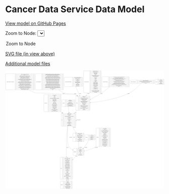 <link rel='stylesheet' href="assets/style.css">
<link rel='stylesheet' href="https://unpkg.com/leaflet@1.5.1/dist/leaflet.css" integrity="sha512-xwE/Az9zrjBIphAcBb3F6JVqxf46+CDLwfLMHloNu6KEQCAWi6HcDUbeOfBIptF7tcCzusKFjFw2yuvEpDL9wQ==" crossorigin="">
<script type="text/javascript" src="https://code.jquery.com/jquery-3.2.1.min.js"></script>
<script type="text/javascript"  src="https://unpkg.com/leaflet@1.5.1/dist/leaflet.js"></script>
<script type="text/javascript" src="assets/actions.js"></script>

Cancer Data Service Data Model
==============================

[View model on GitHub Pages](https://cbiit.github.io/cds-model)



Zoom to Node: <select id="node_select">
  <option value="">Zoom to Node</option>
</select>
<div id="model"></div>

<p>
<a href="./model-desc/cds-model.svg">SVG file (in view above)</a>
<p>
<a href="./model-desc">Additional model files</a>
<div id='graph' style='display:off;'>
<svg width="4345pt" height="3219pt"
 viewBox="0.00 0.00 4344.50 3219.00" xmlns="http://www.w3.org/2000/svg" xmlns:xlink="http://www.w3.org/1999/xlink">
<g id="graph0" class="graph" transform="scale(1 1) rotate(0) translate(4 3215)">
<title>Perl</title>
<polygon fill="#ffffff" stroke="transparent" points="-4,4 -4,-3215 4340.5,-3215 4340.5,4 -4,4"/>
<!-- diagnosis -->
<g id="node1" class="node">
<title>diagnosis</title>
<path fill="none" stroke="#000000" d="M2488.5,-1145.5C2488.5,-1145.5 2862.5,-1145.5 2862.5,-1145.5 2868.5,-1145.5 2874.5,-1151.5 2874.5,-1157.5 2874.5,-1157.5 2874.5,-1639.5 2874.5,-1639.5 2874.5,-1645.5 2868.5,-1651.5 2862.5,-1651.5 2862.5,-1651.5 2488.5,-1651.5 2488.5,-1651.5 2482.5,-1651.5 2476.5,-1645.5 2476.5,-1639.5 2476.5,-1639.5 2476.5,-1157.5 2476.5,-1157.5 2476.5,-1151.5 2482.5,-1145.5 2488.5,-1145.5"/>
<text text-anchor="middle" x="2518.5" y="-1394.8" font-family="Times,serif" font-size="14.00" fill="#000000">diagnosis</text>
<polyline fill="none" stroke="#000000" points="2560.5,-1145.5 2560.5,-1651.5 "/>
<text text-anchor="middle" x="2571" y="-1394.8" font-family="Times,serif" font-size="14.00" fill="#000000"> </text>
<polyline fill="none" stroke="#000000" points="2581.5,-1145.5 2581.5,-1651.5 "/>
<text text-anchor="middle" x="2717.5" y="-1636.3" font-family="Times,serif" font-size="14.00" fill="#000000">age_at_diagnosis</text>
<polyline fill="none" stroke="#000000" points="2581.5,-1628.5 2853.5,-1628.5 "/>
<text text-anchor="middle" x="2717.5" y="-1613.3" font-family="Times,serif" font-size="14.00" fill="#000000">crdc_id</text>
<polyline fill="none" stroke="#000000" points="2581.5,-1605.5 2853.5,-1605.5 "/>
<text text-anchor="middle" x="2717.5" y="-1590.3" font-family="Times,serif" font-size="14.00" fill="#000000">days_to_last_followup</text>
<polyline fill="none" stroke="#000000" points="2581.5,-1582.5 2853.5,-1582.5 "/>
<text text-anchor="middle" x="2717.5" y="-1567.3" font-family="Times,serif" font-size="14.00" fill="#000000">days_to_last_known_disease_status</text>
<polyline fill="none" stroke="#000000" points="2581.5,-1559.5 2853.5,-1559.5 "/>
<text text-anchor="middle" x="2717.5" y="-1544.3" font-family="Times,serif" font-size="14.00" fill="#000000">days_to_last_known_status</text>
<polyline fill="none" stroke="#000000" points="2581.5,-1536.5 2853.5,-1536.5 "/>
<text text-anchor="middle" x="2717.5" y="-1521.3" font-family="Times,serif" font-size="14.00" fill="#000000">days_to_recurrence</text>
<polyline fill="none" stroke="#000000" points="2581.5,-1513.5 2853.5,-1513.5 "/>
<text text-anchor="middle" x="2717.5" y="-1498.3" font-family="Times,serif" font-size="14.00" fill="#000000">diagnosis_id</text>
<polyline fill="none" stroke="#000000" points="2581.5,-1490.5 2853.5,-1490.5 "/>
<text text-anchor="middle" x="2717.5" y="-1475.3" font-family="Times,serif" font-size="14.00" fill="#000000">disease_type</text>
<polyline fill="none" stroke="#000000" points="2581.5,-1467.5 2853.5,-1467.5 "/>
<text text-anchor="middle" x="2717.5" y="-1452.3" font-family="Times,serif" font-size="14.00" fill="#000000">incidence_type</text>
<polyline fill="none" stroke="#000000" points="2581.5,-1444.5 2853.5,-1444.5 "/>
<text text-anchor="middle" x="2717.5" y="-1429.3" font-family="Times,serif" font-size="14.00" fill="#000000">last_known_disease_status</text>
<polyline fill="none" stroke="#000000" points="2581.5,-1421.5 2853.5,-1421.5 "/>
<text text-anchor="middle" x="2717.5" y="-1406.3" font-family="Times,serif" font-size="14.00" fill="#000000">morphology</text>
<polyline fill="none" stroke="#000000" points="2581.5,-1398.5 2853.5,-1398.5 "/>
<text text-anchor="middle" x="2717.5" y="-1383.3" font-family="Times,serif" font-size="14.00" fill="#000000">primary_diagnosis</text>
<polyline fill="none" stroke="#000000" points="2581.5,-1375.5 2853.5,-1375.5 "/>
<text text-anchor="middle" x="2717.5" y="-1360.3" font-family="Times,serif" font-size="14.00" fill="#000000">primary_site</text>
<polyline fill="none" stroke="#000000" points="2581.5,-1352.5 2853.5,-1352.5 "/>
<text text-anchor="middle" x="2717.5" y="-1337.3" font-family="Times,serif" font-size="14.00" fill="#000000">progression_or_recurrence</text>
<polyline fill="none" stroke="#000000" points="2581.5,-1329.5 2853.5,-1329.5 "/>
<text text-anchor="middle" x="2717.5" y="-1314.3" font-family="Times,serif" font-size="14.00" fill="#000000">site_of_resection_or_biopsy</text>
<polyline fill="none" stroke="#000000" points="2581.5,-1306.5 2853.5,-1306.5 "/>
<text text-anchor="middle" x="2717.5" y="-1291.3" font-family="Times,serif" font-size="14.00" fill="#000000">study_diagnosis_id</text>
<polyline fill="none" stroke="#000000" points="2581.5,-1283.5 2853.5,-1283.5 "/>
<text text-anchor="middle" x="2717.5" y="-1268.3" font-family="Times,serif" font-size="14.00" fill="#000000">tissue_or_organ_of_origin</text>
<polyline fill="none" stroke="#000000" points="2581.5,-1260.5 2853.5,-1260.5 "/>
<text text-anchor="middle" x="2717.5" y="-1245.3" font-family="Times,serif" font-size="14.00" fill="#000000">tumor_grade</text>
<polyline fill="none" stroke="#000000" points="2581.5,-1237.5 2853.5,-1237.5 "/>
<text text-anchor="middle" x="2717.5" y="-1222.3" font-family="Times,serif" font-size="14.00" fill="#000000">tumor_stage_clinical_m</text>
<polyline fill="none" stroke="#000000" points="2581.5,-1214.5 2853.5,-1214.5 "/>
<text text-anchor="middle" x="2717.5" y="-1199.3" font-family="Times,serif" font-size="14.00" fill="#000000">tumor_stage_clinical_n</text>
<polyline fill="none" stroke="#000000" points="2581.5,-1191.5 2853.5,-1191.5 "/>
<text text-anchor="middle" x="2717.5" y="-1176.3" font-family="Times,serif" font-size="14.00" fill="#000000">tumor_stage_clinical_t</text>
<polyline fill="none" stroke="#000000" points="2581.5,-1168.5 2853.5,-1168.5 "/>
<text text-anchor="middle" x="2717.5" y="-1153.3" font-family="Times,serif" font-size="14.00" fill="#000000">vital_status</text>
<polyline fill="none" stroke="#000000" points="2853.5,-1145.5 2853.5,-1651.5 "/>
<text text-anchor="middle" x="2864" y="-1394.8" font-family="Times,serif" font-size="14.00" fill="#000000"> </text>
</g>
<!-- participant -->
<g id="node6" class="node">
<title>participant</title>
<path fill="none" stroke="#000000" d="M1860.5,-909.5C1860.5,-909.5 2138.5,-909.5 2138.5,-909.5 2144.5,-909.5 2150.5,-915.5 2150.5,-921.5 2150.5,-921.5 2150.5,-1081.5 2150.5,-1081.5 2150.5,-1087.5 2144.5,-1093.5 2138.5,-1093.5 2138.5,-1093.5 1860.5,-1093.5 1860.5,-1093.5 1854.5,-1093.5 1848.5,-1087.5 1848.5,-1081.5 1848.5,-1081.5 1848.5,-921.5 1848.5,-921.5 1848.5,-915.5 1854.5,-909.5 1860.5,-909.5"/>
<text text-anchor="middle" x="1896.5" y="-997.8" font-family="Times,serif" font-size="14.00" fill="#000000">participant</text>
<polyline fill="none" stroke="#000000" points="1944.5,-909.5 1944.5,-1093.5 "/>
<text text-anchor="middle" x="1955" y="-997.8" font-family="Times,serif" font-size="14.00" fill="#000000"> </text>
<polyline fill="none" stroke="#000000" points="1965.5,-909.5 1965.5,-1093.5 "/>
<text text-anchor="middle" x="2047.5" y="-1078.3" font-family="Times,serif" font-size="14.00" fill="#000000">crdc_id</text>
<polyline fill="none" stroke="#000000" points="1965.5,-1070.5 2129.5,-1070.5 "/>
<text text-anchor="middle" x="2047.5" y="-1055.3" font-family="Times,serif" font-size="14.00" fill="#000000">dbGaP_subject_id</text>
<polyline fill="none" stroke="#000000" points="1965.5,-1047.5 2129.5,-1047.5 "/>
<text text-anchor="middle" x="2047.5" y="-1032.3" font-family="Times,serif" font-size="14.00" fill="#000000">ethnicity</text>
<polyline fill="none" stroke="#000000" points="1965.5,-1024.5 2129.5,-1024.5 "/>
<text text-anchor="middle" x="2047.5" y="-1009.3" font-family="Times,serif" font-size="14.00" fill="#000000">participant_id</text>
<polyline fill="none" stroke="#000000" points="1965.5,-1001.5 2129.5,-1001.5 "/>
<text text-anchor="middle" x="2047.5" y="-986.3" font-family="Times,serif" font-size="14.00" fill="#000000">race</text>
<polyline fill="none" stroke="#000000" points="1965.5,-978.5 2129.5,-978.5 "/>
<text text-anchor="middle" x="2047.5" y="-963.3" font-family="Times,serif" font-size="14.00" fill="#000000">sex</text>
<polyline fill="none" stroke="#000000" points="1965.5,-955.5 2129.5,-955.5 "/>
<text text-anchor="middle" x="2047.5" y="-940.3" font-family="Times,serif" font-size="14.00" fill="#000000">sex_at_birth</text>
<polyline fill="none" stroke="#000000" points="1965.5,-932.5 2129.5,-932.5 "/>
<text text-anchor="middle" x="2047.5" y="-917.3" font-family="Times,serif" font-size="14.00" fill="#000000">study_participant_id</text>
<polyline fill="none" stroke="#000000" points="2129.5,-909.5 2129.5,-1093.5 "/>
<text text-anchor="middle" x="2140" y="-997.8" font-family="Times,serif" font-size="14.00" fill="#000000"> </text>
</g>
<!-- diagnosis&#45;&gt;participant -->
<g id="edge3" class="edge">
<title>diagnosis&#45;&gt;participant</title>
<path fill="none" stroke="#000000" d="M2476.3043,-1151.1032C2473.3904,-1149.017 2470.4554,-1146.9813 2467.5,-1145 2375.5483,-1083.3536 2255.9981,-1047.2886 2160.7449,-1026.7328"/>
<polygon fill="#000000" stroke="#000000" points="2161.2342,-1023.2588 2150.7257,-1024.6082 2159.7821,-1030.1065 2161.2342,-1023.2588"/>
<text text-anchor="middle" x="2484" y="-1115.8" font-family="Times,serif" font-size="14.00" fill="#000000">of_participant</text>
</g>
<!-- version -->
<g id="node2" class="node">
<title>version</title>
<path fill="none" stroke="#000000" d="M4108.5,-2842.5C4108.5,-2842.5 4324.5,-2842.5 4324.5,-2842.5 4330.5,-2842.5 4336.5,-2848.5 4336.5,-2854.5 4336.5,-2854.5 4336.5,-2968.5 4336.5,-2968.5 4336.5,-2974.5 4330.5,-2980.5 4324.5,-2980.5 4324.5,-2980.5 4108.5,-2980.5 4108.5,-2980.5 4102.5,-2980.5 4096.5,-2974.5 4096.5,-2968.5 4096.5,-2968.5 4096.5,-2854.5 4096.5,-2854.5 4096.5,-2848.5 4102.5,-2842.5 4108.5,-2842.5"/>
<text text-anchor="middle" x="4131" y="-2907.8" font-family="Times,serif" font-size="14.00" fill="#000000">version</text>
<polyline fill="none" stroke="#000000" points="4165.5,-2842.5 4165.5,-2980.5 "/>
<text text-anchor="middle" x="4176" y="-2907.8" font-family="Times,serif" font-size="14.00" fill="#000000"> </text>
<polyline fill="none" stroke="#000000" points="4186.5,-2842.5 4186.5,-2980.5 "/>
<text text-anchor="middle" x="4251" y="-2965.3" font-family="Times,serif" font-size="14.00" fill="#000000">crdc_id</text>
<polyline fill="none" stroke="#000000" points="4186.5,-2957.5 4315.5,-2957.5 "/>
<text text-anchor="middle" x="4251" y="-2942.3" font-family="Times,serif" font-size="14.00" fill="#000000">data_version</text>
<polyline fill="none" stroke="#000000" points="4186.5,-2934.5 4315.5,-2934.5 "/>
<text text-anchor="middle" x="4251" y="-2919.3" font-family="Times,serif" font-size="14.00" fill="#000000">data_version_id</text>
<polyline fill="none" stroke="#000000" points="4186.5,-2911.5 4315.5,-2911.5 "/>
<text text-anchor="middle" x="4251" y="-2896.3" font-family="Times,serif" font-size="14.00" fill="#000000">datetime</text>
<polyline fill="none" stroke="#000000" points="4186.5,-2888.5 4315.5,-2888.5 "/>
<text text-anchor="middle" x="4251" y="-2873.3" font-family="Times,serif" font-size="14.00" fill="#000000">description</text>
<polyline fill="none" stroke="#000000" points="4186.5,-2865.5 4315.5,-2865.5 "/>
<text text-anchor="middle" x="4251" y="-2850.3" font-family="Times,serif" font-size="14.00" fill="#000000">model_version</text>
<polyline fill="none" stroke="#000000" points="4315.5,-2842.5 4315.5,-2980.5 "/>
<text text-anchor="middle" x="4326" y="-2907.8" font-family="Times,serif" font-size="14.00" fill="#000000"> </text>
</g>
<!-- study -->
<g id="node3" class="node">
<title>study</title>
<path fill="none" stroke="#000000" d="M1507.5,-259.5C1507.5,-259.5 1823.5,-259.5 1823.5,-259.5 1829.5,-259.5 1835.5,-265.5 1835.5,-271.5 1835.5,-271.5 1835.5,-845.5 1835.5,-845.5 1835.5,-851.5 1829.5,-857.5 1823.5,-857.5 1823.5,-857.5 1507.5,-857.5 1507.5,-857.5 1501.5,-857.5 1495.5,-851.5 1495.5,-845.5 1495.5,-845.5 1495.5,-271.5 1495.5,-271.5 1495.5,-265.5 1501.5,-259.5 1507.5,-259.5"/>
<text text-anchor="middle" x="1523.5" y="-554.8" font-family="Times,serif" font-size="14.00" fill="#000000">study</text>
<polyline fill="none" stroke="#000000" points="1551.5,-259.5 1551.5,-857.5 "/>
<text text-anchor="middle" x="1562" y="-554.8" font-family="Times,serif" font-size="14.00" fill="#000000"> </text>
<polyline fill="none" stroke="#000000" points="1572.5,-259.5 1572.5,-857.5 "/>
<text text-anchor="middle" x="1693.5" y="-842.3" font-family="Times,serif" font-size="14.00" fill="#000000">acl</text>
<polyline fill="none" stroke="#000000" points="1572.5,-834.5 1814.5,-834.5 "/>
<text text-anchor="middle" x="1693.5" y="-819.3" font-family="Times,serif" font-size="14.00" fill="#000000">adult_or_childhood_study</text>
<polyline fill="none" stroke="#000000" points="1572.5,-811.5 1814.5,-811.5 "/>
<text text-anchor="middle" x="1693.5" y="-796.3" font-family="Times,serif" font-size="14.00" fill="#000000">authz</text>
<polyline fill="none" stroke="#000000" points="1572.5,-788.5 1814.5,-788.5 "/>
<text text-anchor="middle" x="1693.5" y="-773.3" font-family="Times,serif" font-size="14.00" fill="#000000">bioproject_accession</text>
<polyline fill="none" stroke="#000000" points="1572.5,-765.5 1814.5,-765.5 "/>
<text text-anchor="middle" x="1693.5" y="-750.3" font-family="Times,serif" font-size="14.00" fill="#000000">cds_primary_bucket</text>
<polyline fill="none" stroke="#000000" points="1572.5,-742.5 1814.5,-742.5 "/>
<text text-anchor="middle" x="1693.5" y="-727.3" font-family="Times,serif" font-size="14.00" fill="#000000">cds_requestor</text>
<polyline fill="none" stroke="#000000" points="1572.5,-719.5 1814.5,-719.5 "/>
<text text-anchor="middle" x="1693.5" y="-704.3" font-family="Times,serif" font-size="14.00" fill="#000000">cds_secondary_bucket</text>
<polyline fill="none" stroke="#000000" points="1572.5,-696.5 1814.5,-696.5 "/>
<text text-anchor="middle" x="1693.5" y="-681.3" font-family="Times,serif" font-size="14.00" fill="#000000">cds_tertiary_bucket</text>
<polyline fill="none" stroke="#000000" points="1572.5,-673.5 1814.5,-673.5 "/>
<text text-anchor="middle" x="1693.5" y="-658.3" font-family="Times,serif" font-size="14.00" fill="#000000">clinical_trial_arm</text>
<polyline fill="none" stroke="#000000" points="1572.5,-650.5 1814.5,-650.5 "/>
<text text-anchor="middle" x="1693.5" y="-635.3" font-family="Times,serif" font-size="14.00" fill="#000000">clinical_trial_identifier</text>
<polyline fill="none" stroke="#000000" points="1572.5,-627.5 1814.5,-627.5 "/>
<text text-anchor="middle" x="1693.5" y="-612.3" font-family="Times,serif" font-size="14.00" fill="#000000">clinical_trial_repository</text>
<polyline fill="none" stroke="#000000" points="1572.5,-604.5 1814.5,-604.5 "/>
<text text-anchor="middle" x="1693.5" y="-589.3" font-family="Times,serif" font-size="14.00" fill="#000000">clinical_trial_system</text>
<polyline fill="none" stroke="#000000" points="1572.5,-581.5 1814.5,-581.5 "/>
<text text-anchor="middle" x="1693.5" y="-566.3" font-family="Times,serif" font-size="14.00" fill="#000000">co_investigator_email</text>
<polyline fill="none" stroke="#000000" points="1572.5,-558.5 1814.5,-558.5 "/>
<text text-anchor="middle" x="1693.5" y="-543.3" font-family="Times,serif" font-size="14.00" fill="#000000">co_investigator_name</text>
<polyline fill="none" stroke="#000000" points="1572.5,-535.5 1814.5,-535.5 "/>
<text text-anchor="middle" x="1693.5" y="-520.3" font-family="Times,serif" font-size="14.00" fill="#000000">crdc_id</text>
<polyline fill="none" stroke="#000000" points="1572.5,-512.5 1814.5,-512.5 "/>
<text text-anchor="middle" x="1693.5" y="-497.3" font-family="Times,serif" font-size="14.00" fill="#000000">data_access_level</text>
<polyline fill="none" stroke="#000000" points="1572.5,-489.5 1814.5,-489.5 "/>
<text text-anchor="middle" x="1693.5" y="-474.3" font-family="Times,serif" font-size="14.00" fill="#000000">data_types</text>
<polyline fill="none" stroke="#000000" points="1572.5,-466.5 1814.5,-466.5 "/>
<text text-anchor="middle" x="1693.5" y="-451.3" font-family="Times,serif" font-size="14.00" fill="#000000">email</text>
<polyline fill="none" stroke="#000000" points="1572.5,-443.5 1814.5,-443.5 "/>
<text text-anchor="middle" x="1693.5" y="-428.3" font-family="Times,serif" font-size="14.00" fill="#000000">file_types</text>
<polyline fill="none" stroke="#000000" points="1572.5,-420.5 1814.5,-420.5 "/>
<text text-anchor="middle" x="1693.5" y="-405.3" font-family="Times,serif" font-size="14.00" fill="#000000">file_types_and_format</text>
<polyline fill="none" stroke="#000000" points="1572.5,-397.5 1814.5,-397.5 "/>
<text text-anchor="middle" x="1693.5" y="-382.3" font-family="Times,serif" font-size="14.00" fill="#000000">first_name</text>
<polyline fill="none" stroke="#000000" points="1572.5,-374.5 1814.5,-374.5 "/>
<text text-anchor="middle" x="1693.5" y="-359.3" font-family="Times,serif" font-size="14.00" fill="#000000">funding_agency</text>
<polyline fill="none" stroke="#000000" points="1572.5,-351.5 1814.5,-351.5 "/>
<text text-anchor="middle" x="1693.5" y="-336.3" font-family="Times,serif" font-size="14.00" fill="#000000">funding_source_program_name</text>
<polyline fill="none" stroke="#000000" points="1572.5,-328.5 1814.5,-328.5 "/>
<text text-anchor="middle" x="1693.5" y="-313.3" font-family="Times,serif" font-size="14.00" fill="#000000">grant_id</text>
<polyline fill="none" stroke="#000000" points="1572.5,-305.5 1814.5,-305.5 "/>
<text text-anchor="middle" x="1693.5" y="-290.3" font-family="Times,serif" font-size="14.00" fill="#000000">index_date</text>
<polyline fill="none" stroke="#000000" points="1572.5,-282.5 1814.5,-282.5 "/>
<text text-anchor="middle" x="1693.5" y="-267.3" font-family="Times,serif" font-size="14.00" fill="#000000">+ 20 properties</text>
<polyline fill="none" stroke="#000000" points="1814.5,-259.5 1814.5,-857.5 "/>
<text text-anchor="middle" x="1825" y="-554.8" font-family="Times,serif" font-size="14.00" fill="#000000"> </text>
</g>
<!-- program -->
<g id="node9" class="node">
<title>program</title>
<path fill="none" stroke="#000000" d="M1511.5,-.5C1511.5,-.5 1819.5,-.5 1819.5,-.5 1825.5,-.5 1831.5,-6.5 1831.5,-12.5 1831.5,-12.5 1831.5,-195.5 1831.5,-195.5 1831.5,-201.5 1825.5,-207.5 1819.5,-207.5 1819.5,-207.5 1511.5,-207.5 1511.5,-207.5 1505.5,-207.5 1499.5,-201.5 1499.5,-195.5 1499.5,-195.5 1499.5,-12.5 1499.5,-12.5 1499.5,-6.5 1505.5,-.5 1511.5,-.5"/>
<text text-anchor="middle" x="1538.5" y="-100.3" font-family="Times,serif" font-size="14.00" fill="#000000">program</text>
<polyline fill="none" stroke="#000000" points="1577.5,-.5 1577.5,-207.5 "/>
<text text-anchor="middle" x="1588" y="-100.3" font-family="Times,serif" font-size="14.00" fill="#000000"> </text>
<polyline fill="none" stroke="#000000" points="1598.5,-.5 1598.5,-207.5 "/>
<text text-anchor="middle" x="1704.5" y="-192.3" font-family="Times,serif" font-size="14.00" fill="#000000">crdc_id</text>
<polyline fill="none" stroke="#000000" points="1598.5,-184.5 1810.5,-184.5 "/>
<text text-anchor="middle" x="1704.5" y="-169.3" font-family="Times,serif" font-size="14.00" fill="#000000">institution</text>
<polyline fill="none" stroke="#000000" points="1598.5,-161.5 1810.5,-161.5 "/>
<text text-anchor="middle" x="1704.5" y="-146.3" font-family="Times,serif" font-size="14.00" fill="#000000">program_acronym</text>
<polyline fill="none" stroke="#000000" points="1598.5,-138.5 1810.5,-138.5 "/>
<text text-anchor="middle" x="1704.5" y="-123.3" font-family="Times,serif" font-size="14.00" fill="#000000">program_external_url</text>
<polyline fill="none" stroke="#000000" points="1598.5,-115.5 1810.5,-115.5 "/>
<text text-anchor="middle" x="1704.5" y="-100.3" font-family="Times,serif" font-size="14.00" fill="#000000">program_full_description</text>
<polyline fill="none" stroke="#000000" points="1598.5,-92.5 1810.5,-92.5 "/>
<text text-anchor="middle" x="1704.5" y="-77.3" font-family="Times,serif" font-size="14.00" fill="#000000">program_name</text>
<polyline fill="none" stroke="#000000" points="1598.5,-69.5 1810.5,-69.5 "/>
<text text-anchor="middle" x="1704.5" y="-54.3" font-family="Times,serif" font-size="14.00" fill="#000000">program_short_description</text>
<polyline fill="none" stroke="#000000" points="1598.5,-46.5 1810.5,-46.5 "/>
<text text-anchor="middle" x="1704.5" y="-31.3" font-family="Times,serif" font-size="14.00" fill="#000000">program_short_name</text>
<polyline fill="none" stroke="#000000" points="1598.5,-23.5 1810.5,-23.5 "/>
<text text-anchor="middle" x="1704.5" y="-8.3" font-family="Times,serif" font-size="14.00" fill="#000000">program_sort_order</text>
<polyline fill="none" stroke="#000000" points="1810.5,-.5 1810.5,-207.5 "/>
<text text-anchor="middle" x="1821" y="-100.3" font-family="Times,serif" font-size="14.00" fill="#000000"> </text>
</g>
<!-- study&#45;&gt;program -->
<g id="edge14" class="edge">
<title>study&#45;&gt;program</title>
<path fill="none" stroke="#000000" d="M1665.5,-259.4595C1665.5,-244.999 1665.5,-230.9707 1665.5,-217.6442"/>
<polygon fill="#000000" stroke="#000000" points="1669.0001,-217.5945 1665.5,-207.5945 1662.0001,-217.5946 1669.0001,-217.5945"/>
<text text-anchor="middle" x="1707" y="-229.8" font-family="Times,serif" font-size="14.00" fill="#000000">of_program</text>
</g>
<!-- genomic_info -->
<g id="node4" class="node">
<title>genomic_info</title>
<path fill="none" stroke="#000000" d="M1060,-2100.5C1060,-2100.5 1513,-2100.5 1513,-2100.5 1519,-2100.5 1525,-2106.5 1525,-2112.5 1525,-2112.5 1525,-2548.5 1525,-2548.5 1525,-2554.5 1519,-2560.5 1513,-2560.5 1513,-2560.5 1060,-2560.5 1060,-2560.5 1054,-2560.5 1048,-2554.5 1048,-2548.5 1048,-2548.5 1048,-2112.5 1048,-2112.5 1048,-2106.5 1054,-2100.5 1060,-2100.5"/>
<text text-anchor="middle" x="1104" y="-2326.8" font-family="Times,serif" font-size="14.00" fill="#000000">genomic_info</text>
<polyline fill="none" stroke="#000000" points="1160,-2100.5 1160,-2560.5 "/>
<text text-anchor="middle" x="1170.5" y="-2326.8" font-family="Times,serif" font-size="14.00" fill="#000000"> </text>
<polyline fill="none" stroke="#000000" points="1181,-2100.5 1181,-2560.5 "/>
<text text-anchor="middle" x="1342.5" y="-2545.3" font-family="Times,serif" font-size="14.00" fill="#000000">avg_read_length</text>
<polyline fill="none" stroke="#000000" points="1181,-2537.5 1504,-2537.5 "/>
<text text-anchor="middle" x="1342.5" y="-2522.3" font-family="Times,serif" font-size="14.00" fill="#000000">bases</text>
<polyline fill="none" stroke="#000000" points="1181,-2514.5 1504,-2514.5 "/>
<text text-anchor="middle" x="1342.5" y="-2499.3" font-family="Times,serif" font-size="14.00" fill="#000000">coverage</text>
<polyline fill="none" stroke="#000000" points="1181,-2491.5 1504,-2491.5 "/>
<text text-anchor="middle" x="1342.5" y="-2476.3" font-family="Times,serif" font-size="14.00" fill="#000000">crdc_id</text>
<polyline fill="none" stroke="#000000" points="1181,-2468.5 1504,-2468.5 "/>
<text text-anchor="middle" x="1342.5" y="-2453.3" font-family="Times,serif" font-size="14.00" fill="#000000">custom_assembly_fasta_file_for_alignment</text>
<polyline fill="none" stroke="#000000" points="1181,-2445.5 1504,-2445.5 "/>
<text text-anchor="middle" x="1342.5" y="-2430.3" font-family="Times,serif" font-size="14.00" fill="#000000">design_description</text>
<polyline fill="none" stroke="#000000" points="1181,-2422.5 1504,-2422.5 "/>
<text text-anchor="middle" x="1342.5" y="-2407.3" font-family="Times,serif" font-size="14.00" fill="#000000">genomic_info_id</text>
<polyline fill="none" stroke="#000000" points="1181,-2399.5 1504,-2399.5 "/>
<text text-anchor="middle" x="1342.5" y="-2384.3" font-family="Times,serif" font-size="14.00" fill="#000000">instrument_model</text>
<polyline fill="none" stroke="#000000" points="1181,-2376.5 1504,-2376.5 "/>
<text text-anchor="middle" x="1342.5" y="-2361.3" font-family="Times,serif" font-size="14.00" fill="#000000">library_id</text>
<polyline fill="none" stroke="#000000" points="1181,-2353.5 1504,-2353.5 "/>
<text text-anchor="middle" x="1342.5" y="-2338.3" font-family="Times,serif" font-size="14.00" fill="#000000">library_layout</text>
<polyline fill="none" stroke="#000000" points="1181,-2330.5 1504,-2330.5 "/>
<text text-anchor="middle" x="1342.5" y="-2315.3" font-family="Times,serif" font-size="14.00" fill="#000000">library_selection</text>
<polyline fill="none" stroke="#000000" points="1181,-2307.5 1504,-2307.5 "/>
<text text-anchor="middle" x="1342.5" y="-2292.3" font-family="Times,serif" font-size="14.00" fill="#000000">library_source_material</text>
<polyline fill="none" stroke="#000000" points="1181,-2284.5 1504,-2284.5 "/>
<text text-anchor="middle" x="1342.5" y="-2269.3" font-family="Times,serif" font-size="14.00" fill="#000000">library_source_molecule</text>
<polyline fill="none" stroke="#000000" points="1181,-2261.5 1504,-2261.5 "/>
<text text-anchor="middle" x="1342.5" y="-2246.3" font-family="Times,serif" font-size="14.00" fill="#000000">library_strategy</text>
<polyline fill="none" stroke="#000000" points="1181,-2238.5 1504,-2238.5 "/>
<text text-anchor="middle" x="1342.5" y="-2223.3" font-family="Times,serif" font-size="14.00" fill="#000000">methylation_platform</text>
<polyline fill="none" stroke="#000000" points="1181,-2215.5 1504,-2215.5 "/>
<text text-anchor="middle" x="1342.5" y="-2200.3" font-family="Times,serif" font-size="14.00" fill="#000000">number_of_reads</text>
<polyline fill="none" stroke="#000000" points="1181,-2192.5 1504,-2192.5 "/>
<text text-anchor="middle" x="1342.5" y="-2177.3" font-family="Times,serif" font-size="14.00" fill="#000000">platform</text>
<polyline fill="none" stroke="#000000" points="1181,-2169.5 1504,-2169.5 "/>
<text text-anchor="middle" x="1342.5" y="-2154.3" font-family="Times,serif" font-size="14.00" fill="#000000">reference_genome_assembly</text>
<polyline fill="none" stroke="#000000" points="1181,-2146.5 1504,-2146.5 "/>
<text text-anchor="middle" x="1342.5" y="-2131.3" font-family="Times,serif" font-size="14.00" fill="#000000">reporter_label</text>
<polyline fill="none" stroke="#000000" points="1181,-2123.5 1504,-2123.5 "/>
<text text-anchor="middle" x="1342.5" y="-2108.3" font-family="Times,serif" font-size="14.00" fill="#000000">sequence_alignment_software</text>
<polyline fill="none" stroke="#000000" points="1504,-2100.5 1504,-2560.5 "/>
<text text-anchor="middle" x="1514.5" y="-2326.8" font-family="Times,serif" font-size="14.00" fill="#000000"> </text>
</g>
<!-- file -->
<g id="node7" class="node">
<title>file</title>
<path fill="none" stroke="#000000" d="M1535.5,-1703.5C1535.5,-1703.5 1915.5,-1703.5 1915.5,-1703.5 1921.5,-1703.5 1927.5,-1709.5 1927.5,-1715.5 1927.5,-1715.5 1927.5,-2036.5 1927.5,-2036.5 1927.5,-2042.5 1921.5,-2048.5 1915.5,-2048.5 1915.5,-2048.5 1535.5,-2048.5 1535.5,-2048.5 1529.5,-2048.5 1523.5,-2042.5 1523.5,-2036.5 1523.5,-2036.5 1523.5,-1715.5 1523.5,-1715.5 1523.5,-1709.5 1529.5,-1703.5 1535.5,-1703.5"/>
<text text-anchor="middle" x="1543" y="-1872.3" font-family="Times,serif" font-size="14.00" fill="#000000">file</text>
<polyline fill="none" stroke="#000000" points="1562.5,-1703.5 1562.5,-2048.5 "/>
<text text-anchor="middle" x="1573" y="-1872.3" font-family="Times,serif" font-size="14.00" fill="#000000"> </text>
<polyline fill="none" stroke="#000000" points="1583.5,-1703.5 1583.5,-2048.5 "/>
<text text-anchor="middle" x="1745" y="-2033.3" font-family="Times,serif" font-size="14.00" fill="#000000">checksum_algorithm</text>
<polyline fill="none" stroke="#000000" points="1583.5,-2025.5 1906.5,-2025.5 "/>
<text text-anchor="middle" x="1745" y="-2010.3" font-family="Times,serif" font-size="14.00" fill="#000000">checksum_value</text>
<polyline fill="none" stroke="#000000" points="1583.5,-2002.5 1906.5,-2002.5 "/>
<text text-anchor="middle" x="1745" y="-1987.3" font-family="Times,serif" font-size="14.00" fill="#000000">crdc_id</text>
<polyline fill="none" stroke="#000000" points="1583.5,-1979.5 1906.5,-1979.5 "/>
<text text-anchor="middle" x="1745" y="-1964.3" font-family="Times,serif" font-size="14.00" fill="#000000">experimental_strategy_and_data_subtypes</text>
<polyline fill="none" stroke="#000000" points="1583.5,-1956.5 1906.5,-1956.5 "/>
<text text-anchor="middle" x="1745" y="-1941.3" font-family="Times,serif" font-size="14.00" fill="#000000">file_description</text>
<polyline fill="none" stroke="#000000" points="1583.5,-1933.5 1906.5,-1933.5 "/>
<text text-anchor="middle" x="1745" y="-1918.3" font-family="Times,serif" font-size="14.00" fill="#000000">file_id</text>
<polyline fill="none" stroke="#000000" points="1583.5,-1910.5 1906.5,-1910.5 "/>
<text text-anchor="middle" x="1745" y="-1895.3" font-family="Times,serif" font-size="14.00" fill="#000000">file_mapping_level</text>
<polyline fill="none" stroke="#000000" points="1583.5,-1887.5 1906.5,-1887.5 "/>
<text text-anchor="middle" x="1745" y="-1872.3" font-family="Times,serif" font-size="14.00" fill="#000000">file_name</text>
<polyline fill="none" stroke="#000000" points="1583.5,-1864.5 1906.5,-1864.5 "/>
<text text-anchor="middle" x="1745" y="-1849.3" font-family="Times,serif" font-size="14.00" fill="#000000">file_size</text>
<polyline fill="none" stroke="#000000" points="1583.5,-1841.5 1906.5,-1841.5 "/>
<text text-anchor="middle" x="1745" y="-1826.3" font-family="Times,serif" font-size="14.00" fill="#000000">file_type</text>
<polyline fill="none" stroke="#000000" points="1583.5,-1818.5 1906.5,-1818.5 "/>
<text text-anchor="middle" x="1745" y="-1803.3" font-family="Times,serif" font-size="14.00" fill="#000000">file_url_in_cds</text>
<polyline fill="none" stroke="#000000" points="1583.5,-1795.5 1906.5,-1795.5 "/>
<text text-anchor="middle" x="1745" y="-1780.3" font-family="Times,serif" font-size="14.00" fill="#000000">is_supplementary_file</text>
<polyline fill="none" stroke="#000000" points="1583.5,-1772.5 1906.5,-1772.5 "/>
<text text-anchor="middle" x="1745" y="-1757.3" font-family="Times,serif" font-size="14.00" fill="#000000">md5sum</text>
<polyline fill="none" stroke="#000000" points="1583.5,-1749.5 1906.5,-1749.5 "/>
<text text-anchor="middle" x="1745" y="-1734.3" font-family="Times,serif" font-size="14.00" fill="#000000">release_datetime</text>
<polyline fill="none" stroke="#000000" points="1583.5,-1726.5 1906.5,-1726.5 "/>
<text text-anchor="middle" x="1745" y="-1711.3" font-family="Times,serif" font-size="14.00" fill="#000000">submission_version</text>
<polyline fill="none" stroke="#000000" points="1906.5,-1703.5 1906.5,-2048.5 "/>
<text text-anchor="middle" x="1917" y="-1872.3" font-family="Times,serif" font-size="14.00" fill="#000000"> </text>
</g>
<!-- genomic_info&#45;&gt;file -->
<g id="edge13" class="edge">
<title>genomic_info&#45;&gt;file</title>
<path fill="none" stroke="#000000" d="M1508.8937,-2100.2541C1523.1863,-2085.4569 1537.4625,-2070.6766 1551.4799,-2056.1643"/>
<polygon fill="#000000" stroke="#000000" points="1554.3553,-2058.2253 1558.7853,-2048.601 1549.3204,-2053.3621 1554.3553,-2058.2253"/>
<text text-anchor="middle" x="1554.5" y="-2070.8" font-family="Times,serif" font-size="14.00" fill="#000000">of_file</text>
</g>
<!-- proteomic -->
<g id="node5" class="node">
<title>proteomic</title>
<path fill="none" stroke="#000000" d="M1555.5,-2238.5C1555.5,-2238.5 1895.5,-2238.5 1895.5,-2238.5 1901.5,-2238.5 1907.5,-2244.5 1907.5,-2250.5 1907.5,-2250.5 1907.5,-2410.5 1907.5,-2410.5 1907.5,-2416.5 1901.5,-2422.5 1895.5,-2422.5 1895.5,-2422.5 1555.5,-2422.5 1555.5,-2422.5 1549.5,-2422.5 1543.5,-2416.5 1543.5,-2410.5 1543.5,-2410.5 1543.5,-2250.5 1543.5,-2250.5 1543.5,-2244.5 1549.5,-2238.5 1555.5,-2238.5"/>
<text text-anchor="middle" x="1588" y="-2326.8" font-family="Times,serif" font-size="14.00" fill="#000000">proteomic</text>
<polyline fill="none" stroke="#000000" points="1632.5,-2238.5 1632.5,-2422.5 "/>
<text text-anchor="middle" x="1643" y="-2326.8" font-family="Times,serif" font-size="14.00" fill="#000000"> </text>
<polyline fill="none" stroke="#000000" points="1653.5,-2238.5 1653.5,-2422.5 "/>
<text text-anchor="middle" x="1770" y="-2407.3" font-family="Times,serif" font-size="14.00" fill="#000000">aliquot_id</text>
<polyline fill="none" stroke="#000000" points="1653.5,-2399.5 1886.5,-2399.5 "/>
<text text-anchor="middle" x="1770" y="-2384.3" font-family="Times,serif" font-size="14.00" fill="#000000">analytical_fractions</text>
<polyline fill="none" stroke="#000000" points="1653.5,-2376.5 1886.5,-2376.5 "/>
<text text-anchor="middle" x="1770" y="-2361.3" font-family="Times,serif" font-size="14.00" fill="#000000">crdc_id</text>
<polyline fill="none" stroke="#000000" points="1653.5,-2353.5 1886.5,-2353.5 "/>
<text text-anchor="middle" x="1770" y="-2338.3" font-family="Times,serif" font-size="14.00" fill="#000000">instrument_make</text>
<polyline fill="none" stroke="#000000" points="1653.5,-2330.5 1886.5,-2330.5 "/>
<text text-anchor="middle" x="1770" y="-2315.3" font-family="Times,serif" font-size="14.00" fill="#000000">manufacturer_model_name</text>
<polyline fill="none" stroke="#000000" points="1653.5,-2307.5 1886.5,-2307.5 "/>
<text text-anchor="middle" x="1770" y="-2292.3" font-family="Times,serif" font-size="14.00" fill="#000000">proteomic_design_description</text>
<polyline fill="none" stroke="#000000" points="1653.5,-2284.5 1886.5,-2284.5 "/>
<text text-anchor="middle" x="1770" y="-2269.3" font-family="Times,serif" font-size="14.00" fill="#000000">proteomic_info_id</text>
<polyline fill="none" stroke="#000000" points="1653.5,-2261.5 1886.5,-2261.5 "/>
<text text-anchor="middle" x="1770" y="-2246.3" font-family="Times,serif" font-size="14.00" fill="#000000">proteomic_instrument_model</text>
<polyline fill="none" stroke="#000000" points="1886.5,-2238.5 1886.5,-2422.5 "/>
<text text-anchor="middle" x="1897" y="-2326.8" font-family="Times,serif" font-size="14.00" fill="#000000"> </text>
</g>
<!-- proteomic&#45;&gt;file -->
<g id="edge12" class="edge">
<title>proteomic&#45;&gt;file</title>
<path fill="none" stroke="#000000" d="M1725.5,-2238.2514C1725.5,-2186.6364 1725.5,-2120.446 1725.5,-2058.7976"/>
<polygon fill="#000000" stroke="#000000" points="1729.0001,-2058.5472 1725.5,-2048.5472 1722.0001,-2058.5472 1729.0001,-2058.5472"/>
<text text-anchor="middle" x="1747.5" y="-2070.8" font-family="Times,serif" font-size="14.00" fill="#000000">of_file</text>
</g>
<!-- participant&#45;&gt;study -->
<g id="edge18" class="edge">
<title>participant&#45;&gt;study</title>
<path fill="none" stroke="#000000" d="M1930.0922,-909.4411C1904.0564,-874.9086 1873.1452,-833.9096 1841.7958,-792.3294"/>
<polygon fill="#000000" stroke="#000000" points="1844.5451,-790.1621 1835.7302,-784.2843 1838.9557,-794.3762 1844.5451,-790.1621"/>
<text text-anchor="middle" x="1941" y="-879.8" font-family="Times,serif" font-size="14.00" fill="#000000">of_study</text>
</g>
<!-- file&#45;&gt;study -->
<g id="edge17" class="edge">
<title>file&#45;&gt;study</title>
<path fill="none" stroke="#000000" d="M1697.0381,-1703.2204C1694.8656,-1685.9513 1692.956,-1668.6536 1691.5,-1652 1668.4212,-1388.0187 1662.7772,-1086.921 1662.4182,-867.6051"/>
<polygon fill="#000000" stroke="#000000" points="1665.9183,-867.5467 1662.4054,-857.5512 1658.9183,-867.5557 1665.9183,-867.5467"/>
<text text-anchor="middle" x="1696" y="-1115.8" font-family="Times,serif" font-size="14.00" fill="#000000">of_study</text>
</g>
<!-- file&#45;&gt;participant -->
<g id="edge2" class="edge">
<title>file&#45;&gt;participant</title>
<path fill="none" stroke="#000000" d="M1707.9636,-1703.1737C1692.4744,-1517.0331 1679.9091,-1235.3725 1734.5,-1145 1758.6314,-1105.0516 1798.122,-1075.5197 1839.3377,-1053.9956"/>
<polygon fill="#000000" stroke="#000000" points="1841.0953,-1057.0287 1848.4329,-1049.386 1837.9308,-1050.7849 1841.0953,-1057.0287"/>
<text text-anchor="middle" x="1785" y="-1394.8" font-family="Times,serif" font-size="14.00" fill="#000000">of_participant</text>
</g>
<!-- file&#45;&gt;file -->
<g id="edge15" class="edge">
<title>file&#45;&gt;file</title>
<path fill="none" stroke="#000000" d="M1927.6809,-1900.8839C1938.8527,-1894.8327 1945.5,-1886.5381 1945.5,-1876 1945.5,-1868.4258 1942.066,-1862.0105 1935.9862,-1856.7542"/>
<polygon fill="#000000" stroke="#000000" points="1937.9204,-1853.8369 1927.6809,-1851.1161 1933.9887,-1859.6285 1937.9204,-1853.8369"/>
<text text-anchor="middle" x="2003" y="-1872.3" font-family="Times,serif" font-size="14.00" fill="#000000">associated_with</text>
</g>
<!-- sample -->
<g id="node14" class="node">
<title>sample</title>
<path fill="none" stroke="#000000" d="M1856.5,-1283.5C1856.5,-1283.5 2142.5,-1283.5 2142.5,-1283.5 2148.5,-1283.5 2154.5,-1289.5 2154.5,-1295.5 2154.5,-1295.5 2154.5,-1501.5 2154.5,-1501.5 2154.5,-1507.5 2148.5,-1513.5 2142.5,-1513.5 2142.5,-1513.5 1856.5,-1513.5 1856.5,-1513.5 1850.5,-1513.5 1844.5,-1507.5 1844.5,-1501.5 1844.5,-1501.5 1844.5,-1295.5 1844.5,-1295.5 1844.5,-1289.5 1850.5,-1283.5 1856.5,-1283.5"/>
<text text-anchor="middle" x="1878.5" y="-1394.8" font-family="Times,serif" font-size="14.00" fill="#000000">sample</text>
<polyline fill="none" stroke="#000000" points="1912.5,-1283.5 1912.5,-1513.5 "/>
<text text-anchor="middle" x="1923" y="-1394.8" font-family="Times,serif" font-size="14.00" fill="#000000"> </text>
<polyline fill="none" stroke="#000000" points="1933.5,-1283.5 1933.5,-1513.5 "/>
<text text-anchor="middle" x="2033.5" y="-1498.3" font-family="Times,serif" font-size="14.00" fill="#000000">biosample_accession</text>
<polyline fill="none" stroke="#000000" points="1933.5,-1490.5 2133.5,-1490.5 "/>
<text text-anchor="middle" x="2033.5" y="-1475.3" font-family="Times,serif" font-size="14.00" fill="#000000">crdc_id</text>
<polyline fill="none" stroke="#000000" points="1933.5,-1467.5 2133.5,-1467.5 "/>
<text text-anchor="middle" x="2033.5" y="-1452.3" font-family="Times,serif" font-size="14.00" fill="#000000">derived_from_specimen</text>
<polyline fill="none" stroke="#000000" points="1933.5,-1444.5 2133.5,-1444.5 "/>
<text text-anchor="middle" x="2033.5" y="-1429.3" font-family="Times,serif" font-size="14.00" fill="#000000">sample_age_at_collection</text>
<polyline fill="none" stroke="#000000" points="1933.5,-1421.5 2133.5,-1421.5 "/>
<text text-anchor="middle" x="2033.5" y="-1406.3" font-family="Times,serif" font-size="14.00" fill="#000000">sample_anatomic_site</text>
<polyline fill="none" stroke="#000000" points="1933.5,-1398.5 2133.5,-1398.5 "/>
<text text-anchor="middle" x="2033.5" y="-1383.3" font-family="Times,serif" font-size="14.00" fill="#000000">sample_description</text>
<polyline fill="none" stroke="#000000" points="1933.5,-1375.5 2133.5,-1375.5 "/>
<text text-anchor="middle" x="2033.5" y="-1360.3" font-family="Times,serif" font-size="14.00" fill="#000000">sample_id</text>
<polyline fill="none" stroke="#000000" points="1933.5,-1352.5 2133.5,-1352.5 "/>
<text text-anchor="middle" x="2033.5" y="-1337.3" font-family="Times,serif" font-size="14.00" fill="#000000">sample_tumor_status</text>
<polyline fill="none" stroke="#000000" points="1933.5,-1329.5 2133.5,-1329.5 "/>
<text text-anchor="middle" x="2033.5" y="-1314.3" font-family="Times,serif" font-size="14.00" fill="#000000">sample_type</text>
<polyline fill="none" stroke="#000000" points="1933.5,-1306.5 2133.5,-1306.5 "/>
<text text-anchor="middle" x="2033.5" y="-1291.3" font-family="Times,serif" font-size="14.00" fill="#000000">sample_type_category</text>
<polyline fill="none" stroke="#000000" points="2133.5,-1283.5 2133.5,-1513.5 "/>
<text text-anchor="middle" x="2144" y="-1394.8" font-family="Times,serif" font-size="14.00" fill="#000000"> </text>
</g>
<!-- file&#45;&gt;sample -->
<g id="edge16" class="edge">
<title>file&#45;&gt;sample</title>
<path fill="none" stroke="#000000" d="M1824.614,-1703.274C1858.9379,-1643.4578 1896.7052,-1577.6406 1928.332,-1522.5245"/>
<polygon fill="#000000" stroke="#000000" points="1931.4124,-1524.1886 1933.3538,-1513.7731 1925.341,-1520.7046 1931.4124,-1524.1886"/>
<text text-anchor="middle" x="1885" y="-1673.8" font-family="Times,serif" font-size="14.00" fill="#000000">from_sample</text>
</g>
<!-- NonDICOMradiologyAllModalities -->
<g id="node8" class="node">
<title>NonDICOMradiologyAllModalities</title>
<path fill="none" stroke="#000000" d="M12,-2693C12,-2693 785,-2693 785,-2693 791,-2693 797,-2699 797,-2705 797,-2705 797,-3118 797,-3118 797,-3124 791,-3130 785,-3130 785,-3130 12,-3130 12,-3130 6,-3130 0,-3124 0,-3118 0,-3118 0,-2705 0,-2705 0,-2699 6,-2693 12,-2693"/>
<text text-anchor="middle" x="131.5" y="-2907.8" font-family="Times,serif" font-size="14.00" fill="#000000">NonDICOMradiologyAllModalities</text>
<polyline fill="none" stroke="#000000" points="263,-2693 263,-3130 "/>
<text text-anchor="middle" x="273.5" y="-2907.8" font-family="Times,serif" font-size="14.00" fill="#000000"> </text>
<polyline fill="none" stroke="#000000" points="284,-2693 284,-3130 "/>
<text text-anchor="middle" x="530" y="-3114.8" font-family="Times,serif" font-size="14.00" fill="#000000">NonDICOMradiologyAllModalities_id</text>
<polyline fill="none" stroke="#000000" points="284,-3107 776,-3107 "/>
<text text-anchor="middle" x="530" y="-3091.8" font-family="Times,serif" font-size="14.00" fill="#000000">crdc_id</text>
<polyline fill="none" stroke="#000000" points="284,-3084 776,-3084 "/>
<text text-anchor="middle" x="530" y="-3068.8" font-family="Times,serif" font-size="14.00" fill="#000000">performed_imaging_study_acquisitionTypeCode</text>
<polyline fill="none" stroke="#000000" points="284,-3061 776,-3061 "/>
<text text-anchor="middle" x="530" y="-3045.8" font-family="Times,serif" font-size="14.00" fill="#000000">performed_imaging_study_admittingDiagnosisCode</text>
<polyline fill="none" stroke="#000000" points="284,-3038 776,-3038 "/>
<text text-anchor="middle" x="530" y="-3022.8" font-family="Times,serif" font-size="14.00" fill="#000000">performed_imaging_study_algorithmCode</text>
<polyline fill="none" stroke="#000000" points="284,-3015 776,-3015 "/>
<text text-anchor="middle" x="530" y="-2999.8" font-family="Times,serif" font-size="14.00" fill="#000000">performed_imaging_study_bodyPositionCode</text>
<polyline fill="none" stroke="#000000" points="284,-2992 776,-2992 "/>
<text text-anchor="middle" x="530" y="-2976.8" font-family="Times,serif" font-size="14.00" fill="#000000">performed_imaging_study_cardiacSynchronizationTechniqueCode</text>
<polyline fill="none" stroke="#000000" points="284,-2969 776,-2969 "/>
<text text-anchor="middle" x="530" y="-2953.8" font-family="Times,serif" font-size="14.00" fill="#000000">performed_imaging_study_dataCollectionDiameter</text>
<polyline fill="none" stroke="#000000" points="284,-2946 776,-2946 "/>
<text text-anchor="middle" x="530" y="-2930.8" font-family="Times,serif" font-size="14.00" fill="#000000">performed_imaging_study_description</text>
<polyline fill="none" stroke="#000000" points="284,-2923 776,-2923 "/>
<text text-anchor="middle" x="530" y="-2907.8" font-family="Times,serif" font-size="14.00" fill="#000000">performed_imaging_study_lossyImageCompressionIndicator</text>
<polyline fill="none" stroke="#000000" points="284,-2900 776,-2900 "/>
<text text-anchor="middle" x="530" y="-2884.8" font-family="Times,serif" font-size="14.00" fill="#000000">performed_imaging_study_nonAcquisitionModalitiesInStudyCode</text>
<polyline fill="none" stroke="#000000" points="284,-2877 776,-2877 "/>
<text text-anchor="middle" x="530" y="-2861.8" font-family="Times,serif" font-size="14.00" fill="#000000">performed_imaging_study_primaryAnatomicSiteCode</text>
<polyline fill="none" stroke="#000000" points="284,-2854 776,-2854 "/>
<text text-anchor="middle" x="530" y="-2838.8" font-family="Times,serif" font-size="14.00" fill="#000000">performed_imaging_study_reconstructionDiameter</text>
<polyline fill="none" stroke="#000000" points="284,-2831 776,-2831 "/>
<text text-anchor="middle" x="530" y="-2815.8" font-family="Times,serif" font-size="14.00" fill="#000000">performed_imaging_study_reconstructionFieldOfViewHeight</text>
<polyline fill="none" stroke="#000000" points="284,-2808 776,-2808 "/>
<text text-anchor="middle" x="530" y="-2792.8" font-family="Times,serif" font-size="14.00" fill="#000000">performed_imaging_study_reconstructionFieldOfViewWidth</text>
<polyline fill="none" stroke="#000000" points="284,-2785 776,-2785 "/>
<text text-anchor="middle" x="530" y="-2769.8" font-family="Times,serif" font-size="14.00" fill="#000000">performed_imaging_study_reconstructionInterval</text>
<polyline fill="none" stroke="#000000" points="284,-2762 776,-2762 "/>
<text text-anchor="middle" x="530" y="-2746.8" font-family="Times,serif" font-size="14.00" fill="#000000">performed_imaging_study_respiratoryMotionTechniqueCode</text>
<polyline fill="none" stroke="#000000" points="284,-2739 776,-2739 "/>
<text text-anchor="middle" x="530" y="-2723.8" font-family="Times,serif" font-size="14.00" fill="#000000">performed_imaging_study_sliceThickness</text>
<polyline fill="none" stroke="#000000" points="284,-2716 776,-2716 "/>
<text text-anchor="middle" x="530" y="-2700.8" font-family="Times,serif" font-size="14.00" fill="#000000">performed_imaging_study_summary</text>
<polyline fill="none" stroke="#000000" points="776,-2693 776,-3130 "/>
<text text-anchor="middle" x="786.5" y="-2907.8" font-family="Times,serif" font-size="14.00" fill="#000000"> </text>
</g>
<!-- image -->
<g id="node15" class="node">
<title>image</title>
<path fill="none" stroke="#000000" d="M1938,-2135C1938,-2135 2303,-2135 2303,-2135 2309,-2135 2315,-2141 2315,-2147 2315,-2147 2315,-2514 2315,-2514 2315,-2520 2309,-2526 2303,-2526 2303,-2526 1938,-2526 1938,-2526 1932,-2526 1926,-2520 1926,-2514 1926,-2514 1926,-2147 1926,-2147 1926,-2141 1932,-2135 1938,-2135"/>
<text text-anchor="middle" x="1956" y="-2326.8" font-family="Times,serif" font-size="14.00" fill="#000000">image</text>
<polyline fill="none" stroke="#000000" points="1986,-2135 1986,-2526 "/>
<text text-anchor="middle" x="1996.5" y="-2326.8" font-family="Times,serif" font-size="14.00" fill="#000000"> </text>
<polyline fill="none" stroke="#000000" points="2007,-2135 2007,-2526 "/>
<text text-anchor="middle" x="2150.5" y="-2510.8" font-family="Times,serif" font-size="14.00" fill="#000000">citation_or_DOI</text>
<polyline fill="none" stroke="#000000" points="2007,-2503 2294,-2503 "/>
<text text-anchor="middle" x="2150.5" y="-2487.8" font-family="Times,serif" font-size="14.00" fill="#000000">crdc_id</text>
<polyline fill="none" stroke="#000000" points="2007,-2480 2294,-2480 "/>
<text text-anchor="middle" x="2150.5" y="-2464.8" font-family="Times,serif" font-size="14.00" fill="#000000">de_identification_method_description</text>
<polyline fill="none" stroke="#000000" points="2007,-2457 2294,-2457 "/>
<text text-anchor="middle" x="2150.5" y="-2441.8" font-family="Times,serif" font-size="14.00" fill="#000000">de_identification_method_type</text>
<polyline fill="none" stroke="#000000" points="2007,-2434 2294,-2434 "/>
<text text-anchor="middle" x="2150.5" y="-2418.8" font-family="Times,serif" font-size="14.00" fill="#000000">de_identification_software</text>
<polyline fill="none" stroke="#000000" points="2007,-2411 2294,-2411 "/>
<text text-anchor="middle" x="2150.5" y="-2395.8" font-family="Times,serif" font-size="14.00" fill="#000000">image_modality</text>
<polyline fill="none" stroke="#000000" points="2007,-2388 2294,-2388 "/>
<text text-anchor="middle" x="2150.5" y="-2372.8" font-family="Times,serif" font-size="14.00" fill="#000000">imaging_equipment_manufacturer</text>
<polyline fill="none" stroke="#000000" points="2007,-2365 2294,-2365 "/>
<text text-anchor="middle" x="2150.5" y="-2349.8" font-family="Times,serif" font-size="14.00" fill="#000000">imaging_equipment_model</text>
<polyline fill="none" stroke="#000000" points="2007,-2342 2294,-2342 "/>
<text text-anchor="middle" x="2150.5" y="-2326.8" font-family="Times,serif" font-size="14.00" fill="#000000">imaging_protocol</text>
<polyline fill="none" stroke="#000000" points="2007,-2319 2294,-2319 "/>
<text text-anchor="middle" x="2150.5" y="-2303.8" font-family="Times,serif" font-size="14.00" fill="#000000">imaging_software</text>
<polyline fill="none" stroke="#000000" points="2007,-2296 2294,-2296 "/>
<text text-anchor="middle" x="2150.5" y="-2280.8" font-family="Times,serif" font-size="14.00" fill="#000000">license</text>
<polyline fill="none" stroke="#000000" points="2007,-2273 2294,-2273 "/>
<text text-anchor="middle" x="2150.5" y="-2257.8" font-family="Times,serif" font-size="14.00" fill="#000000">longitudinal_temporal_event_offset</text>
<polyline fill="none" stroke="#000000" points="2007,-2250 2294,-2250 "/>
<text text-anchor="middle" x="2150.5" y="-2234.8" font-family="Times,serif" font-size="14.00" fill="#000000">longitudinal_temporal_event_type</text>
<polyline fill="none" stroke="#000000" points="2007,-2227 2294,-2227 "/>
<text text-anchor="middle" x="2150.5" y="-2211.8" font-family="Times,serif" font-size="14.00" fill="#000000">organ_or_tissue</text>
<polyline fill="none" stroke="#000000" points="2007,-2204 2294,-2204 "/>
<text text-anchor="middle" x="2150.5" y="-2188.8" font-family="Times,serif" font-size="14.00" fill="#000000">performed_imaging_study_typeCode</text>
<polyline fill="none" stroke="#000000" points="2007,-2181 2294,-2181 "/>
<text text-anchor="middle" x="2150.5" y="-2165.8" font-family="Times,serif" font-size="14.00" fill="#000000">species</text>
<polyline fill="none" stroke="#000000" points="2007,-2158 2294,-2158 "/>
<text text-anchor="middle" x="2150.5" y="-2142.8" font-family="Times,serif" font-size="14.00" fill="#000000">study_link_id</text>
<polyline fill="none" stroke="#000000" points="2294,-2135 2294,-2526 "/>
<text text-anchor="middle" x="2304.5" y="-2326.8" font-family="Times,serif" font-size="14.00" fill="#000000"> </text>
</g>
<!-- NonDICOMradiologyAllModalities&#45;&gt;image -->
<g id="edge10" class="edge">
<title>NonDICOMradiologyAllModalities&#45;&gt;image</title>
<path fill="none" stroke="#000000" d="M648.9318,-2692.819C698.0323,-2660.248 751.226,-2631.207 805.5,-2612 820.0619,-2606.8467 1902.5648,-2567.6644 1916.5,-2561 1932.7707,-2553.2186 1948.2969,-2543.4827 1962.9922,-2532.4429"/>
<polygon fill="#000000" stroke="#000000" points="1965.312,-2535.0731 1971.0702,-2526.1796 1961.0228,-2529.5411 1965.312,-2535.0731"/>
<text text-anchor="middle" x="1588" y="-2582.8" font-family="Times,serif" font-size="14.00" fill="#000000">of_image</text>
</g>
<!-- treatment -->
<g id="node10" class="node">
<title>treatment</title>
<path fill="none" stroke="#000000" d="M2184.5,-1329.5C2184.5,-1329.5 2446.5,-1329.5 2446.5,-1329.5 2452.5,-1329.5 2458.5,-1335.5 2458.5,-1341.5 2458.5,-1341.5 2458.5,-1455.5 2458.5,-1455.5 2458.5,-1461.5 2452.5,-1467.5 2446.5,-1467.5 2446.5,-1467.5 2184.5,-1467.5 2184.5,-1467.5 2178.5,-1467.5 2172.5,-1461.5 2172.5,-1455.5 2172.5,-1455.5 2172.5,-1341.5 2172.5,-1341.5 2172.5,-1335.5 2178.5,-1329.5 2184.5,-1329.5"/>
<text text-anchor="middle" x="2217" y="-1394.8" font-family="Times,serif" font-size="14.00" fill="#000000">treatment</text>
<polyline fill="none" stroke="#000000" points="2261.5,-1329.5 2261.5,-1467.5 "/>
<text text-anchor="middle" x="2272" y="-1394.8" font-family="Times,serif" font-size="14.00" fill="#000000"> </text>
<polyline fill="none" stroke="#000000" points="2282.5,-1329.5 2282.5,-1467.5 "/>
<text text-anchor="middle" x="2360" y="-1452.3" font-family="Times,serif" font-size="14.00" fill="#000000">crdc_id</text>
<polyline fill="none" stroke="#000000" points="2282.5,-1444.5 2437.5,-1444.5 "/>
<text text-anchor="middle" x="2360" y="-1429.3" font-family="Times,serif" font-size="14.00" fill="#000000">days_to_treatment</text>
<polyline fill="none" stroke="#000000" points="2282.5,-1421.5 2437.5,-1421.5 "/>
<text text-anchor="middle" x="2360" y="-1406.3" font-family="Times,serif" font-size="14.00" fill="#000000">response</text>
<polyline fill="none" stroke="#000000" points="2282.5,-1398.5 2437.5,-1398.5 "/>
<text text-anchor="middle" x="2360" y="-1383.3" font-family="Times,serif" font-size="14.00" fill="#000000">therapeutic_agents</text>
<polyline fill="none" stroke="#000000" points="2282.5,-1375.5 2437.5,-1375.5 "/>
<text text-anchor="middle" x="2360" y="-1360.3" font-family="Times,serif" font-size="14.00" fill="#000000">treatment_id</text>
<polyline fill="none" stroke="#000000" points="2282.5,-1352.5 2437.5,-1352.5 "/>
<text text-anchor="middle" x="2360" y="-1337.3" font-family="Times,serif" font-size="14.00" fill="#000000">treatment_type</text>
<polyline fill="none" stroke="#000000" points="2437.5,-1329.5 2437.5,-1467.5 "/>
<text text-anchor="middle" x="2448" y="-1394.8" font-family="Times,serif" font-size="14.00" fill="#000000"> </text>
</g>
<!-- treatment&#45;&gt;participant -->
<g id="edge4" class="edge">
<title>treatment&#45;&gt;participant</title>
<path fill="none" stroke="#000000" d="M2281.604,-1329.3321C2253.7833,-1276.0968 2211.2917,-1202.1975 2163.5,-1145 2150.7834,-1129.7807 2136.398,-1114.7772 2121.5605,-1100.5392"/>
<polygon fill="#000000" stroke="#000000" points="2123.9137,-1097.9472 2114.2457,-1093.6136 2119.101,-1103.0304 2123.9137,-1097.9472"/>
<text text-anchor="middle" x="2195" y="-1115.8" font-family="Times,serif" font-size="14.00" fill="#000000">of_participant</text>
</g>
<!-- NonDICOMMRimages -->
<g id="node11" class="node">
<title>NonDICOMMRimages</title>
<path fill="none" stroke="#000000" d="M827,-2693C827,-2693 1576,-2693 1576,-2693 1582,-2693 1588,-2699 1588,-2705 1588,-2705 1588,-3118 1588,-3118 1588,-3124 1582,-3130 1576,-3130 1576,-3130 827,-3130 827,-3130 821,-3130 815,-3124 815,-3118 815,-3118 815,-2705 815,-2705 815,-2699 821,-2693 827,-2693"/>
<text text-anchor="middle" x="903.5" y="-2907.8" font-family="Times,serif" font-size="14.00" fill="#000000">NonDICOMMRimages</text>
<polyline fill="none" stroke="#000000" points="992,-2693 992,-3130 "/>
<text text-anchor="middle" x="1002.5" y="-2907.8" font-family="Times,serif" font-size="14.00" fill="#000000"> </text>
<polyline fill="none" stroke="#000000" points="1013,-2693 1013,-3130 "/>
<text text-anchor="middle" x="1290" y="-3114.8" font-family="Times,serif" font-size="14.00" fill="#000000">MRImageAcquisitionProtocolElement_acquisitionContrastCode</text>
<polyline fill="none" stroke="#000000" points="1013,-3107 1567,-3107 "/>
<text text-anchor="middle" x="1290" y="-3091.8" font-family="Times,serif" font-size="14.00" fill="#000000">MRImageAcquisitionProtocolElement_arterialSpinLabelingContrastCode</text>
<polyline fill="none" stroke="#000000" points="1013,-3084 1567,-3084 "/>
<text text-anchor="middle" x="1290" y="-3068.8" font-family="Times,serif" font-size="14.00" fill="#000000">MRImageAcquisitionProtocolElement_diffusionBValue</text>
<polyline fill="none" stroke="#000000" points="1013,-3061 1567,-3061 "/>
<text text-anchor="middle" x="1290" y="-3045.8" font-family="Times,serif" font-size="14.00" fill="#000000">MRImageAcquisitionProtocolElement_diffusionDirectionalityCode</text>
<polyline fill="none" stroke="#000000" points="1013,-3038 1567,-3038 "/>
<text text-anchor="middle" x="1290" y="-3022.8" font-family="Times,serif" font-size="14.00" fill="#000000">MRImageAcquisitionProtocolElement_echoPlanarPulseSequenceIndicator</text>
<polyline fill="none" stroke="#000000" points="1013,-3015 1567,-3015 "/>
<text text-anchor="middle" x="1290" y="-2999.8" font-family="Times,serif" font-size="14.00" fill="#000000">MRImageAcquisitionProtocolElement_echoPulseSequenceCategoryCode</text>
<polyline fill="none" stroke="#000000" points="1013,-2992 1567,-2992 "/>
<text text-anchor="middle" x="1290" y="-2976.8" font-family="Times,serif" font-size="14.00" fill="#000000">MRImageAcquisitionProtocolElement_inversionRecoveryIndicator</text>
<polyline fill="none" stroke="#000000" points="1013,-2969 1567,-2969 "/>
<text text-anchor="middle" x="1290" y="-2953.8" font-family="Times,serif" font-size="14.00" fill="#000000">MRImageAcquisitionProtocolElement_magneticFieldStrength</text>
<polyline fill="none" stroke="#000000" points="1013,-2946 1567,-2946 "/>
<text text-anchor="middle" x="1290" y="-2930.8" font-family="Times,serif" font-size="14.00" fill="#000000">MRImageAcquisitionProtocolElement_multipleSpinEchoIndicator</text>
<polyline fill="none" stroke="#000000" points="1013,-2923 1567,-2923 "/>
<text text-anchor="middle" x="1290" y="-2907.8" font-family="Times,serif" font-size="14.00" fill="#000000">MRImageAcquisitionProtocolElement_phaseContrastIndicator</text>
<polyline fill="none" stroke="#000000" points="1013,-2900 1567,-2900 "/>
<text text-anchor="middle" x="1290" y="-2884.8" font-family="Times,serif" font-size="14.00" fill="#000000">MRImageAcquisitionProtocolElement_pulseSequenceName</text>
<polyline fill="none" stroke="#000000" points="1013,-2877 1567,-2877 "/>
<text text-anchor="middle" x="1290" y="-2861.8" font-family="Times,serif" font-size="14.00" fill="#000000">MRImageAcquisitionProtocolElement_resonantNucleusCode</text>
<polyline fill="none" stroke="#000000" points="1013,-2854 1567,-2854 "/>
<text text-anchor="middle" x="1290" y="-2838.8" font-family="Times,serif" font-size="14.00" fill="#000000">MRImageAcquisitionProtocolElement_saturationRecoveryIndicator</text>
<polyline fill="none" stroke="#000000" points="1013,-2831 1567,-2831 "/>
<text text-anchor="middle" x="1290" y="-2815.8" font-family="Times,serif" font-size="14.00" fill="#000000">MRImageAcquisitionProtocolElement_spectrallySelectedSuppressionCode</text>
<polyline fill="none" stroke="#000000" points="1013,-2808 1567,-2808 "/>
<text text-anchor="middle" x="1290" y="-2792.8" font-family="Times,serif" font-size="14.00" fill="#000000">MRImageAcquisitionProtocolElement_steadyStatePulseSequenceCode</text>
<polyline fill="none" stroke="#000000" points="1013,-2785 1567,-2785 "/>
<text text-anchor="middle" x="1290" y="-2769.8" font-family="Times,serif" font-size="14.00" fill="#000000">MRImageAcquisitionProtocolElement_timeOfFlightContrastIndicator</text>
<polyline fill="none" stroke="#000000" points="1013,-2762 1567,-2762 "/>
<text text-anchor="middle" x="1290" y="-2746.8" font-family="Times,serif" font-size="14.00" fill="#000000">MRImageReconstructionProtocolElement_complexImageComponentCode</text>
<polyline fill="none" stroke="#000000" points="1013,-2739 1567,-2739 "/>
<text text-anchor="middle" x="1290" y="-2723.8" font-family="Times,serif" font-size="14.00" fill="#000000">NonDICOMMRimages_id</text>
<polyline fill="none" stroke="#000000" points="1013,-2716 1567,-2716 "/>
<text text-anchor="middle" x="1290" y="-2700.8" font-family="Times,serif" font-size="14.00" fill="#000000">crdc_id</text>
<polyline fill="none" stroke="#000000" points="1567,-2693 1567,-3130 "/>
<text text-anchor="middle" x="1577.5" y="-2907.8" font-family="Times,serif" font-size="14.00" fill="#000000"> </text>
</g>
<!-- NonDICOMMRimages&#45;&gt;image -->
<g id="edge9" class="edge">
<title>NonDICOMMRimages&#45;&gt;image</title>
<path fill="none" stroke="#000000" d="M1452.8476,-2692.8395C1498.3665,-2661.6554 1547.1287,-2633.0718 1596.5,-2612 1728.9574,-2555.4669 1790.2638,-2630.3207 1916.5,-2561 1931.3794,-2552.8292 1945.7072,-2543.1371 1959.3911,-2532.4271"/>
<polygon fill="#000000" stroke="#000000" points="1961.7741,-2535.0021 1967.3729,-2526.0074 1957.387,-2529.5475 1961.7741,-2535.0021"/>
<text text-anchor="middle" x="1907" y="-2582.8" font-family="Times,serif" font-size="14.00" fill="#000000">of_image</text>
</g>
<!-- NonDICOMpathologyImages -->
<g id="node12" class="node">
<title>NonDICOMpathologyImages</title>
<path fill="none" stroke="#000000" d="M1618,-2785C1618,-2785 2105,-2785 2105,-2785 2111,-2785 2117,-2791 2117,-2797 2117,-2797 2117,-3026 2117,-3026 2117,-3032 2111,-3038 2105,-3038 2105,-3038 1618,-3038 1618,-3038 1612,-3038 1606,-3032 1606,-3026 1606,-3026 1606,-2797 1606,-2797 1606,-2791 1612,-2785 1618,-2785"/>
<text text-anchor="middle" x="1718" y="-2907.8" font-family="Times,serif" font-size="14.00" fill="#000000">NonDICOMpathologyImages</text>
<polyline fill="none" stroke="#000000" points="1830,-2785 1830,-3038 "/>
<text text-anchor="middle" x="1840.5" y="-2907.8" font-family="Times,serif" font-size="14.00" fill="#000000"> </text>
<polyline fill="none" stroke="#000000" points="1851,-2785 1851,-3038 "/>
<text text-anchor="middle" x="1973.5" y="-3022.8" font-family="Times,serif" font-size="14.00" fill="#000000">NonDICOMpathologyImages_id</text>
<polyline fill="none" stroke="#000000" points="1851,-3015 2096,-3015 "/>
<text text-anchor="middle" x="1973.5" y="-2999.8" font-family="Times,serif" font-size="14.00" fill="#000000">acquisition_method_type</text>
<polyline fill="none" stroke="#000000" points="1851,-2992 2096,-2992 "/>
<text text-anchor="middle" x="1973.5" y="-2976.8" font-family="Times,serif" font-size="14.00" fill="#000000">crdc_id</text>
<polyline fill="none" stroke="#000000" points="1851,-2969 2096,-2969 "/>
<text text-anchor="middle" x="1973.5" y="-2953.8" font-family="Times,serif" font-size="14.00" fill="#000000">embedding_medium</text>
<polyline fill="none" stroke="#000000" points="1851,-2946 2096,-2946 "/>
<text text-anchor="middle" x="1973.5" y="-2930.8" font-family="Times,serif" font-size="14.00" fill="#000000">immersion</text>
<polyline fill="none" stroke="#000000" points="1851,-2923 2096,-2923 "/>
<text text-anchor="middle" x="1973.5" y="-2907.8" font-family="Times,serif" font-size="14.00" fill="#000000">lens_numerical_aperture</text>
<polyline fill="none" stroke="#000000" points="1851,-2900 2096,-2900 "/>
<text text-anchor="middle" x="1973.5" y="-2884.8" font-family="Times,serif" font-size="14.00" fill="#000000">nominal_magnification</text>
<polyline fill="none" stroke="#000000" points="1851,-2877 2096,-2877 "/>
<text text-anchor="middle" x="1973.5" y="-2861.8" font-family="Times,serif" font-size="14.00" fill="#000000">objective</text>
<polyline fill="none" stroke="#000000" points="1851,-2854 2096,-2854 "/>
<text text-anchor="middle" x="1973.5" y="-2838.8" font-family="Times,serif" font-size="14.00" fill="#000000">staining_method</text>
<polyline fill="none" stroke="#000000" points="1851,-2831 2096,-2831 "/>
<text text-anchor="middle" x="1973.5" y="-2815.8" font-family="Times,serif" font-size="14.00" fill="#000000">tissue_fixative</text>
<polyline fill="none" stroke="#000000" points="1851,-2808 2096,-2808 "/>
<text text-anchor="middle" x="1973.5" y="-2792.8" font-family="Times,serif" font-size="14.00" fill="#000000">tumor_tissue_type</text>
<polyline fill="none" stroke="#000000" points="2096,-2785 2096,-3038 "/>
<text text-anchor="middle" x="2106.5" y="-2907.8" font-family="Times,serif" font-size="14.00" fill="#000000"> </text>
</g>
<!-- NonDICOMpathologyImages&#45;&gt;image -->
<g id="edge7" class="edge">
<title>NonDICOMpathologyImages&#45;&gt;image</title>
<path fill="none" stroke="#000000" d="M1918.0186,-2784.715C1950.5136,-2711.8209 1992.1112,-2618.5074 2029.1407,-2535.4412"/>
<polygon fill="#000000" stroke="#000000" points="2032.4102,-2536.7029 2033.2851,-2526.1443 2026.0167,-2533.8528 2032.4102,-2536.7029"/>
<text text-anchor="middle" x="2040" y="-2582.8" font-family="Times,serif" font-size="14.00" fill="#000000">of_image</text>
</g>
<!-- MultiplexMicroscopy -->
<g id="node13" class="node">
<title>MultiplexMicroscopy</title>
<path fill="none" stroke="#000000" d="M2147,-2612.5C2147,-2612.5 2612,-2612.5 2612,-2612.5 2618,-2612.5 2624,-2618.5 2624,-2624.5 2624,-2624.5 2624,-3198.5 2624,-3198.5 2624,-3204.5 2618,-3210.5 2612,-3210.5 2612,-3210.5 2147,-3210.5 2147,-3210.5 2141,-3210.5 2135,-3204.5 2135,-3198.5 2135,-3198.5 2135,-2624.5 2135,-2624.5 2135,-2618.5 2141,-2612.5 2147,-2612.5"/>
<text text-anchor="middle" x="2219" y="-2907.8" font-family="Times,serif" font-size="14.00" fill="#000000">MultiplexMicroscopy</text>
<polyline fill="none" stroke="#000000" points="2303,-2612.5 2303,-3210.5 "/>
<text text-anchor="middle" x="2313.5" y="-2907.8" font-family="Times,serif" font-size="14.00" fill="#000000"> </text>
<polyline fill="none" stroke="#000000" points="2324,-2612.5 2324,-3210.5 "/>
<text text-anchor="middle" x="2463.5" y="-3195.3" font-family="Times,serif" font-size="14.00" fill="#000000">MultiplexMicroscopy_id</text>
<polyline fill="none" stroke="#000000" points="2324,-3187.5 2603,-3187.5 "/>
<text text-anchor="middle" x="2463.5" y="-3172.3" font-family="Times,serif" font-size="14.00" fill="#000000">acquisition_method_type</text>
<polyline fill="none" stroke="#000000" points="2324,-3164.5 2603,-3164.5 "/>
<text text-anchor="middle" x="2463.5" y="-3149.3" font-family="Times,serif" font-size="14.00" fill="#000000">antibody_name</text>
<polyline fill="none" stroke="#000000" points="2324,-3141.5 2603,-3141.5 "/>
<text text-anchor="middle" x="2463.5" y="-3126.3" font-family="Times,serif" font-size="14.00" fill="#000000">catalog_number</text>
<polyline fill="none" stroke="#000000" points="2324,-3118.5 2603,-3118.5 "/>
<text text-anchor="middle" x="2463.5" y="-3103.3" font-family="Times,serif" font-size="14.00" fill="#000000">channel_id</text>
<polyline fill="none" stroke="#000000" points="2324,-3095.5 2603,-3095.5 "/>
<text text-anchor="middle" x="2463.5" y="-3080.3" font-family="Times,serif" font-size="14.00" fill="#000000">channel_metadata_file_url_in_cds</text>
<polyline fill="none" stroke="#000000" points="2324,-3072.5 2603,-3072.5 "/>
<text text-anchor="middle" x="2463.5" y="-3057.3" font-family="Times,serif" font-size="14.00" fill="#000000">channel_metadata_filename</text>
<polyline fill="none" stroke="#000000" points="2324,-3049.5 2603,-3049.5 "/>
<text text-anchor="middle" x="2463.5" y="-3034.3" font-family="Times,serif" font-size="14.00" fill="#000000">channel_name</text>
<polyline fill="none" stroke="#000000" points="2324,-3026.5 2603,-3026.5 "/>
<text text-anchor="middle" x="2463.5" y="-3011.3" font-family="Times,serif" font-size="14.00" fill="#000000">clone</text>
<polyline fill="none" stroke="#000000" points="2324,-3003.5 2603,-3003.5 "/>
<text text-anchor="middle" x="2463.5" y="-2988.3" font-family="Times,serif" font-size="14.00" fill="#000000">concentration</text>
<polyline fill="none" stroke="#000000" points="2324,-2980.5 2603,-2980.5 "/>
<text text-anchor="middle" x="2463.5" y="-2965.3" font-family="Times,serif" font-size="14.00" fill="#000000">crdc_id</text>
<polyline fill="none" stroke="#000000" points="2324,-2957.5 2603,-2957.5 "/>
<text text-anchor="middle" x="2463.5" y="-2942.3" font-family="Times,serif" font-size="14.00" fill="#000000">cycle_number</text>
<polyline fill="none" stroke="#000000" points="2324,-2934.5 2603,-2934.5 "/>
<text text-anchor="middle" x="2463.5" y="-2919.3" font-family="Times,serif" font-size="14.00" fill="#000000">dilution</text>
<polyline fill="none" stroke="#000000" points="2324,-2911.5 2603,-2911.5 "/>
<text text-anchor="middle" x="2463.5" y="-2896.3" font-family="Times,serif" font-size="14.00" fill="#000000">embedding_medium</text>
<polyline fill="none" stroke="#000000" points="2324,-2888.5 2603,-2888.5 "/>
<text text-anchor="middle" x="2463.5" y="-2873.3" font-family="Times,serif" font-size="14.00" fill="#000000">emission_bandwidth</text>
<polyline fill="none" stroke="#000000" points="2324,-2865.5 2603,-2865.5 "/>
<text text-anchor="middle" x="2463.5" y="-2850.3" font-family="Times,serif" font-size="14.00" fill="#000000">emission_wavelength</text>
<polyline fill="none" stroke="#000000" points="2324,-2842.5 2603,-2842.5 "/>
<text text-anchor="middle" x="2463.5" y="-2827.3" font-family="Times,serif" font-size="14.00" fill="#000000">excitation_bandwidth</text>
<polyline fill="none" stroke="#000000" points="2324,-2819.5 2603,-2819.5 "/>
<text text-anchor="middle" x="2463.5" y="-2804.3" font-family="Times,serif" font-size="14.00" fill="#000000">excitation_wavelength</text>
<polyline fill="none" stroke="#000000" points="2324,-2796.5 2603,-2796.5 "/>
<text text-anchor="middle" x="2463.5" y="-2781.3" font-family="Times,serif" font-size="14.00" fill="#000000">fluorophore</text>
<polyline fill="none" stroke="#000000" points="2324,-2773.5 2603,-2773.5 "/>
<text text-anchor="middle" x="2463.5" y="-2758.3" font-family="Times,serif" font-size="14.00" fill="#000000">imaging_assay_type</text>
<polyline fill="none" stroke="#000000" points="2324,-2750.5 2603,-2750.5 "/>
<text text-anchor="middle" x="2463.5" y="-2735.3" font-family="Times,serif" font-size="14.00" fill="#000000">immersion</text>
<polyline fill="none" stroke="#000000" points="2324,-2727.5 2603,-2727.5 "/>
<text text-anchor="middle" x="2463.5" y="-2712.3" font-family="Times,serif" font-size="14.00" fill="#000000">lens_numerical_aperture</text>
<polyline fill="none" stroke="#000000" points="2324,-2704.5 2603,-2704.5 "/>
<text text-anchor="middle" x="2463.5" y="-2689.3" font-family="Times,serif" font-size="14.00" fill="#000000">lot</text>
<polyline fill="none" stroke="#000000" points="2324,-2681.5 2603,-2681.5 "/>
<text text-anchor="middle" x="2463.5" y="-2666.3" font-family="Times,serif" font-size="14.00" fill="#000000">metal_isotope_element_abbreviation</text>
<polyline fill="none" stroke="#000000" points="2324,-2658.5 2603,-2658.5 "/>
<text text-anchor="middle" x="2463.5" y="-2643.3" font-family="Times,serif" font-size="14.00" fill="#000000">metal_isotope_element_mass</text>
<polyline fill="none" stroke="#000000" points="2324,-2635.5 2603,-2635.5 "/>
<text text-anchor="middle" x="2463.5" y="-2620.3" font-family="Times,serif" font-size="14.00" fill="#000000">+ 20 properties</text>
<polyline fill="none" stroke="#000000" points="2603,-2612.5 2603,-3210.5 "/>
<text text-anchor="middle" x="2613.5" y="-2907.8" font-family="Times,serif" font-size="14.00" fill="#000000"> </text>
</g>
<!-- MultiplexMicroscopy&#45;&gt;image -->
<g id="edge6" class="edge">
<title>MultiplexMicroscopy&#45;&gt;image</title>
<path fill="none" stroke="#000000" d="M2246.2065,-2612.4903C2234.5603,-2586.365 2222.955,-2560.3316 2211.7679,-2535.2361"/>
<polygon fill="#000000" stroke="#000000" points="2214.9343,-2533.7429 2207.6659,-2526.0344 2208.5408,-2536.5931 2214.9343,-2533.7429"/>
<text text-anchor="middle" x="2267" y="-2582.8" font-family="Times,serif" font-size="14.00" fill="#000000">of_image</text>
</g>
<!-- sample&#45;&gt;participant -->
<g id="edge1" class="edge">
<title>sample&#45;&gt;participant</title>
<path fill="none" stroke="#000000" d="M1999.5,-1283.4046C1999.5,-1226.6063 1999.5,-1158.6722 1999.5,-1103.7253"/>
<polygon fill="#000000" stroke="#000000" points="2003.0001,-1103.6223 1999.5,-1093.6223 1996.0001,-1103.6223 2003.0001,-1103.6223"/>
<text text-anchor="middle" x="2050" y="-1115.8" font-family="Times,serif" font-size="14.00" fill="#000000">of_participant</text>
</g>
<!-- image&#45;&gt;file -->
<g id="edge11" class="edge">
<title>image&#45;&gt;file</title>
<path fill="none" stroke="#000000" d="M1950.4053,-2134.7834C1927.7742,-2108.7433 1904.6535,-2082.1399 1882.2631,-2056.3768"/>
<polygon fill="#000000" stroke="#000000" points="1884.8565,-2054.0252 1875.655,-2048.7733 1879.573,-2058.617 1884.8565,-2054.0252"/>
<text text-anchor="middle" x="1921.5" y="-2070.8" font-family="Times,serif" font-size="14.00" fill="#000000">of_file</text>
</g>
<!-- NonDICOMCTimages -->
<g id="node16" class="node">
<title>NonDICOMCTimages</title>
<path fill="none" stroke="#000000" d="M2654,-2773.5C2654,-2773.5 3375,-2773.5 3375,-2773.5 3381,-2773.5 3387,-2779.5 3387,-2785.5 3387,-2785.5 3387,-3037.5 3387,-3037.5 3387,-3043.5 3381,-3049.5 3375,-3049.5 3375,-3049.5 2654,-3049.5 2654,-3049.5 2648,-3049.5 2642,-3043.5 2642,-3037.5 2642,-3037.5 2642,-2785.5 2642,-2785.5 2642,-2779.5 2648,-2773.5 2654,-2773.5"/>
<text text-anchor="middle" x="2728.5" y="-2907.8" font-family="Times,serif" font-size="14.00" fill="#000000">NonDICOMCTimages</text>
<polyline fill="none" stroke="#000000" points="2815,-2773.5 2815,-3049.5 "/>
<text text-anchor="middle" x="2825.5" y="-2907.8" font-family="Times,serif" font-size="14.00" fill="#000000"> </text>
<polyline fill="none" stroke="#000000" points="2836,-2773.5 2836,-3049.5 "/>
<text text-anchor="middle" x="3101" y="-3034.3" font-family="Times,serif" font-size="14.00" fill="#000000">CTAquisitionProtocolElement_ctdiPhantomTypeCode</text>
<polyline fill="none" stroke="#000000" points="2836,-3026.5 3366,-3026.5 "/>
<text text-anchor="middle" x="3101" y="-3011.3" font-family="Times,serif" font-size="14.00" fill="#000000">CTAquisitionProtocolElement_ctdiVol</text>
<polyline fill="none" stroke="#000000" points="2836,-3003.5 3366,-3003.5 "/>
<text text-anchor="middle" x="3101" y="-2988.3" font-family="Times,serif" font-size="14.00" fill="#000000">CTAquisitionProtocolElement_exposureModulationType_Code</text>
<polyline fill="none" stroke="#000000" points="2836,-2980.5 3366,-2980.5 "/>
<text text-anchor="middle" x="3101" y="-2965.3" font-family="Times,serif" font-size="14.00" fill="#000000">CTAquisitionProtocolElement_gantryDetectorTilt</text>
<polyline fill="none" stroke="#000000" points="2836,-2957.5 3366,-2957.5 "/>
<text text-anchor="middle" x="3101" y="-2942.3" font-family="Times,serif" font-size="14.00" fill="#000000">CTAquisitionProtocolElement_kVp</text>
<polyline fill="none" stroke="#000000" points="2836,-2934.5 3366,-2934.5 "/>
<text text-anchor="middle" x="3101" y="-2919.3" font-family="Times,serif" font-size="14.00" fill="#000000">CTAquisitionProtocolElement_singleCollimationWidth</text>
<polyline fill="none" stroke="#000000" points="2836,-2911.5 3366,-2911.5 "/>
<text text-anchor="middle" x="3101" y="-2896.3" font-family="Times,serif" font-size="14.00" fill="#000000">CTAquisitionProtocolElement_spiralPitchFactor</text>
<polyline fill="none" stroke="#000000" points="2836,-2888.5 3366,-2888.5 "/>
<text text-anchor="middle" x="3101" y="-2873.3" font-family="Times,serif" font-size="14.00" fill="#000000">CTAquisitionProtocolElement_totalCollimationWidth</text>
<polyline fill="none" stroke="#000000" points="2836,-2865.5 3366,-2865.5 "/>
<text text-anchor="middle" x="3101" y="-2850.3" font-family="Times,serif" font-size="14.00" fill="#000000">CTImageReconstructionProtocolElement_convolutionKernel</text>
<polyline fill="none" stroke="#000000" points="2836,-2842.5 3366,-2842.5 "/>
<text text-anchor="middle" x="3101" y="-2827.3" font-family="Times,serif" font-size="14.00" fill="#000000">CTImageReconstructionProtocolElement_convolutionKernelGroupCode</text>
<polyline fill="none" stroke="#000000" points="2836,-2819.5 3366,-2819.5 "/>
<text text-anchor="middle" x="3101" y="-2804.3" font-family="Times,serif" font-size="14.00" fill="#000000">NonDICOMCTimages_id</text>
<polyline fill="none" stroke="#000000" points="2836,-2796.5 3366,-2796.5 "/>
<text text-anchor="middle" x="3101" y="-2781.3" font-family="Times,serif" font-size="14.00" fill="#000000">crdc_id</text>
<polyline fill="none" stroke="#000000" points="3366,-2773.5 3366,-3049.5 "/>
<text text-anchor="middle" x="3376.5" y="-2907.8" font-family="Times,serif" font-size="14.00" fill="#000000"> </text>
</g>
<!-- NonDICOMCTimages&#45;&gt;image -->
<g id="edge5" class="edge">
<title>NonDICOMCTimages&#45;&gt;image</title>
<path fill="none" stroke="#000000" d="M2851.067,-2773.4191C2785.2742,-2720.4126 2707.5507,-2660.9439 2633.5,-2612 2534.9804,-2546.8833 2420.156,-2482.8602 2324.1485,-2432.3641"/>
<polygon fill="#000000" stroke="#000000" points="2325.6942,-2429.2226 2315.213,-2427.6748 2322.4413,-2435.4209 2325.6942,-2429.2226"/>
<text text-anchor="middle" x="2626" y="-2582.8" font-family="Times,serif" font-size="14.00" fill="#000000">of_image</text>
</g>
<!-- NonDICOMPETimages -->
<g id="node17" class="node">
<title>NonDICOMPETimages</title>
<path fill="none" stroke="#000000" d="M3417,-2865.5C3417,-2865.5 4066,-2865.5 4066,-2865.5 4072,-2865.5 4078,-2871.5 4078,-2877.5 4078,-2877.5 4078,-2945.5 4078,-2945.5 4078,-2951.5 4072,-2957.5 4066,-2957.5 4066,-2957.5 3417,-2957.5 3417,-2957.5 3411,-2957.5 3405,-2951.5 3405,-2945.5 3405,-2945.5 3405,-2877.5 3405,-2877.5 3405,-2871.5 3411,-2865.5 3417,-2865.5"/>
<text text-anchor="middle" x="3496" y="-2907.8" font-family="Times,serif" font-size="14.00" fill="#000000">NonDICOMPETimages</text>
<polyline fill="none" stroke="#000000" points="3587,-2865.5 3587,-2957.5 "/>
<text text-anchor="middle" x="3597.5" y="-2907.8" font-family="Times,serif" font-size="14.00" fill="#000000"> </text>
<polyline fill="none" stroke="#000000" points="3608,-2865.5 3608,-2957.5 "/>
<text text-anchor="middle" x="3832.5" y="-2942.3" font-family="Times,serif" font-size="14.00" fill="#000000">NonDICOMPETimages_id</text>
<polyline fill="none" stroke="#000000" points="3608,-2934.5 4057,-2934.5 "/>
<text text-anchor="middle" x="3832.5" y="-2919.3" font-family="Times,serif" font-size="14.00" fill="#000000">PETImagingAcquisitionProtocolElement_gantryDetectorTilt</text>
<polyline fill="none" stroke="#000000" points="3608,-2911.5 4057,-2911.5 "/>
<text text-anchor="middle" x="3832.5" y="-2896.3" font-family="Times,serif" font-size="14.00" fill="#000000">Radiopharmaceutical_radionuclideCode</text>
<polyline fill="none" stroke="#000000" points="3608,-2888.5 4057,-2888.5 "/>
<text text-anchor="middle" x="3832.5" y="-2873.3" font-family="Times,serif" font-size="14.00" fill="#000000">crdc_id</text>
<polyline fill="none" stroke="#000000" points="4057,-2865.5 4057,-2957.5 "/>
<text text-anchor="middle" x="4067.5" y="-2907.8" font-family="Times,serif" font-size="14.00" fill="#000000"> </text>
</g>
<!-- NonDICOMPETimages&#45;&gt;image -->
<g id="edge8" class="edge">
<title>NonDICOMPETimages&#45;&gt;image</title>
<path fill="none" stroke="#000000" d="M3702.3045,-2865.2238C3643.1226,-2798.4976 3524.2225,-2676.2413 3396.5,-2612 3045.842,-2435.6274 2586.2956,-2369.0752 2325.2368,-2344.462"/>
<polygon fill="#000000" stroke="#000000" points="2325.547,-2340.9758 2315.2654,-2343.5331 2324.8977,-2347.9456 2325.547,-2340.9758"/>
<text text-anchor="middle" x="3365" y="-2582.8" font-family="Times,serif" font-size="14.00" fill="#000000">of_image</text>
</g>
</g>
</svg>
</div>
